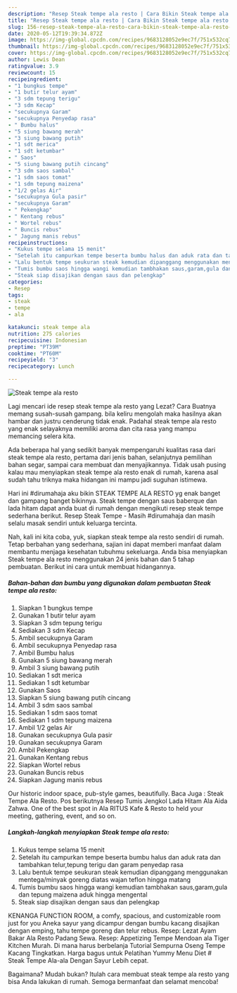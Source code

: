```yaml
---
description: "Resep Steak tempe ala resto | Cara Bikin Steak tempe ala resto Yang Mudah Dan Praktis"
title: "Resep Steak tempe ala resto | Cara Bikin Steak tempe ala resto Yang Mudah Dan Praktis"
slug: 156-resep-steak-tempe-ala-resto-cara-bikin-steak-tempe-ala-resto-yang-mudah-dan-praktis
date: 2020-05-12T19:39:34.872Z
image: https://img-global.cpcdn.com/recipes/9683128052e9ec7f/751x532cq70/steak-tempe-ala-resto-foto-resep-utama.jpg
thumbnail: https://img-global.cpcdn.com/recipes/9683128052e9ec7f/751x532cq70/steak-tempe-ala-resto-foto-resep-utama.jpg
cover: https://img-global.cpcdn.com/recipes/9683128052e9ec7f/751x532cq70/steak-tempe-ala-resto-foto-resep-utama.jpg
author: Lewis Dean
ratingvalue: 3.9
reviewcount: 15
recipeingredient:
- "1 bungkus tempe"
- "1 butir telur ayam"
- "3 sdm tepung terigu"
- "3 sdm Kecap"
- "secukupnya Garam"
- "secukupnya Penyedap rasa"
- " Bumbu halus"
- "5 siung bawang merah"
- "3 siung bawang putih"
- "1 sdt merica"
- "1 sdt ketumbar"
- " Saos"
- "5 siung bawang putih cincang"
- "3 sdm saos sambal"
- "1 sdm saos tomat"
- "1 sdm tepung maizena"
- "1/2 gelas Air"
- "secukupnya Gula pasir"
- "secukupnya Garam"
- " Pekengkap"
- " Kentang rebus"
- " Wortel rebus"
- " Buncis rebus"
- " Jagung manis rebus"
recipeinstructions:
- "Kukus tempe selama 15 menit"
- "Setelah itu campurkan tempe beserta bumbu halus dan aduk rata dan tambahkan telur,tepung terigu dan garam penyedap rasa"
- "Lalu bentuk tempe seukuran steak kemudian dipanggang menggunakan mentega/minyak goreng diatas wajan teflon hingga matang"
- "Tumis bumbu saos hingga wangi kemudian tambhakan saus,garam,gula dan tepung maizena aduk hingga mengental"
- "Steak siap disajikan dengan saus dan pelengkap"
categories:
- Resep
tags:
- steak
- tempe
- ala

katakunci: steak tempe ala 
nutrition: 275 calories
recipecuisine: Indonesian
preptime: "PT39M"
cooktime: "PT60M"
recipeyield: "3"
recipecategory: Lunch

---
```



![Steak tempe ala resto](https://img-global.cpcdn.com/recipes/9683128052e9ec7f/751x532cq70/steak-tempe-ala-resto-foto-resep-utama.jpg)

Lagi mencari ide resep steak tempe ala resto yang Lezat? Cara Buatnya memang susah-susah gampang. bila keliru mengolah maka hasilnya akan hambar dan justru cenderung tidak enak. Padahal steak tempe ala resto yang enak selayaknya memiliki aroma dan cita rasa yang mampu memancing selera kita.

Ada beberapa hal yang sedikit banyak mempengaruhi kualitas rasa dari steak tempe ala resto, pertama dari jenis bahan, selanjutnya pemilihan bahan segar, sampai cara membuat dan menyajikannya. Tidak usah pusing kalau mau menyiapkan steak tempe ala resto enak di rumah, karena asal sudah tahu triknya maka hidangan ini mampu jadi suguhan istimewa.

Hari ini #dirumahaja aku bikin STEAK TEMPE ALA RESTO yg enak banget dan gampang banget bikinnya. Steak tempe dengan saus baberque dan lada hitam dapat anda buat di rumah dengan mengikuti resep steak tempe sederhana berikut. Resep Steak Tempe - Masih #dirumahaja dan masih selalu masak sendiri untuk keluarga tercinta.


Nah, kali ini kita coba, yuk, siapkan steak tempe ala resto sendiri di rumah. Tetap berbahan yang sederhana, sajian ini dapat memberi manfaat dalam membantu menjaga kesehatan tubuhmu sekeluarga. Anda bisa menyiapkan Steak tempe ala resto menggunakan 24 jenis bahan dan 5 tahap pembuatan. Berikut ini cara untuk membuat hidangannya.

<!--inarticleads1-->

##### Bahan-bahan dan bumbu yang digunakan dalam pembuatan Steak tempe ala resto:

1. Siapkan 1 bungkus tempe
1. Gunakan 1 butir telur ayam
1. Siapkan 3 sdm tepung terigu
1. Sediakan 3 sdm Kecap
1. Ambil secukupnya Garam
1. Ambil secukupnya Penyedap rasa
1. Ambil  Bumbu halus
1. Gunakan 5 siung bawang merah
1. Ambil 3 siung bawang putih
1. Sediakan 1 sdt merica
1. Sediakan 1 sdt ketumbar
1. Gunakan  Saos
1. Siapkan 5 siung bawang putih cincang
1. Ambil 3 sdm saos sambal
1. Sediakan 1 sdm saos tomat
1. Sediakan 1 sdm tepung maizena
1. Ambil 1/2 gelas Air
1. Gunakan secukupnya Gula pasir
1. Gunakan secukupnya Garam
1. Ambil  Pekengkap
1. Gunakan  Kentang rebus
1. Siapkan  Wortel rebus
1. Gunakan  Buncis rebus
1. Siapkan  Jagung manis rebus


Our historic indoor space, pub-style games, beautifully. Baca Juga : Steak Tempe Ala Resto. Pos berikutnya Resep Tumis Jengkol Lada Hitam Ala Aida Zahwa. One of the best spot in Ala RITUS Kafe &amp; Resto to held your meeting, gathering, event, and so on. 

<!--inarticleads2-->

##### Langkah-langkah menyiapkan Steak tempe ala resto:

1. Kukus tempe selama 15 menit
1. Setelah itu campurkan tempe beserta bumbu halus dan aduk rata dan tambahkan telur,tepung terigu dan garam penyedap rasa
1. Lalu bentuk tempe seukuran steak kemudian dipanggang menggunakan mentega/minyak goreng diatas wajan teflon hingga matang
1. Tumis bumbu saos hingga wangi kemudian tambhakan saus,garam,gula dan tepung maizena aduk hingga mengental
1. Steak siap disajikan dengan saus dan pelengkap


KENANGA FUNCTION ROOM, a comfy, spacious, and customizable room just for you Aneka sayur yang dicampur dengan bumbu kacang disajikan dengan emping, tahu tempe goreng dan telur rebus. Resep: Lezat Ayam Bakar Ala Resto Padang Sewa. Resep: Appetizing Tempe Mendoan ala Tiger Kitchen Murah. Di mana harus berbelanja Tutorial Sempurna Oseng Tempe Kacang Tingkatkan. Harga bagus untuk Pelatihan Yummy Menu Diet # Steak Tempe Ala-ala Dengan Sayur Lebih cepat. 

Bagaimana? Mudah bukan? Itulah cara membuat steak tempe ala resto yang bisa Anda lakukan di rumah. Semoga bermanfaat dan selamat mencoba!
